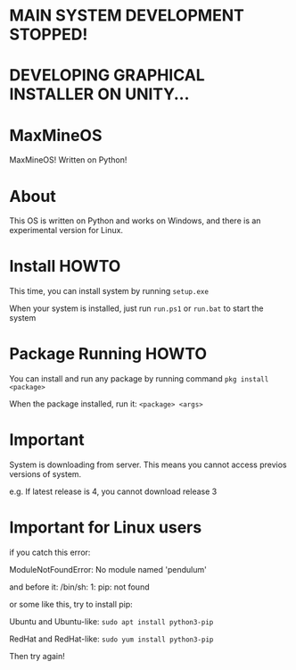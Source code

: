 # MAIN SYSTEM DEVELOPMENT STOPPED!
# DEVELOPING GRAPHICAL INSTALLER ON UNITY...
# MaxMineOS
MaxMineOS! Written on Python!
# About
This OS is written on Python and works on Windows, and there is an experimental version for Linux.
# Install HOWTO
This time, you can install system by running `setup.exe`

When your system is installed, just run `run.ps1` or `run.bat` to start the system

# Package Running HOWTO
You can install and run any package by running command `pkg install <package>`

When the package installed, run it: `<package> <args>`

# Important
System is downloading from server.
This means you cannot access previos versions of system. 

e.g. If latest release is 4, you cannot download release 3

# Important for Linux users
if you catch this error:

ModuleNotFoundError: No module named 'pendulum'

and before it: /bin/sh: 1: pip: not found

or some like this, try to install pip:

Ubuntu and Ubuntu-like: `sudo apt install python3-pip`

RedHat and RedHat-like: `sudo yum install python3-pip`

Then try again!
